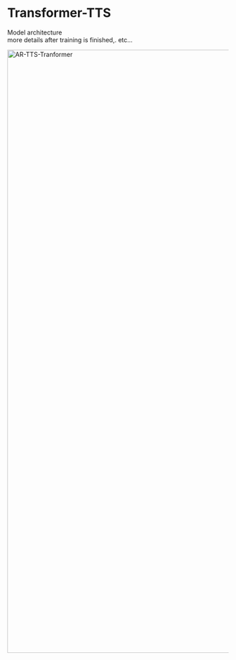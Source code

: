 # Transformer-TTS
Model architecture <br>
more details after training is finished,. etc...

<img width="2280" height="1373" alt="AR-TTS-Tranformer" src="https://github.com/user-attachments/assets/90fe306e-541a-4bfa-9c23-52c58da2eb4b" />


